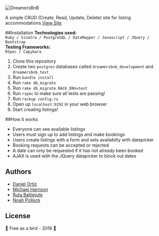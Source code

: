 ![DreamersBnB](http://i.imgur.com/KxTOeje.png)

A simple CRUD (Create, Read, Update, Delete) site for listing accommodations.[View Site](https://dreamersbnb.herokuapp.com/)

##Installation 
**Technologies used:**
<br>
`Ruby / Sinatra / PostgreSQL / DataMapper / Javascript / JQuery / Bootstrap`
<br>
**Testing Frameworks:**
<br>
`RSpec / Capybara`

1. Clone this repository
2. Create two `postgres` databases called `dreamersbnb_development` and `dreamersbnb_test`
3. Run `bundle install`
4. Run `rake db_migrate`
5. Run `rake db_migrate RACK_ENV=test`
6. Run `rspec` to make sure all tests are passing!
6. Run `rackup config.ru`
7. Open up `localhost:9292` in your web browser
8. Start creating listings!

##How it works
- Everyone can see available listings
- Users must sign up to add listings and make bookings  
- Users create listings with a form and sets availabilty with datepicker
- Booking requests can be accepted or rejected
- A date can only be requested if it has not already been booked
- AJAX is used with the JQuery datapicker to block out dates

Authors
-------
 - [Daniel Ortiz](http://www.github.com/Vollcode)
 - [Michael Harrison](http://www.github.com/harrim91)
 - [Ruta Baltiejute](http://www.github.com/Melodija)
 - [Noah Pollock](http://www.github.com/knowerlittle)

License
-------
:hatching_chick: Free as a bird - 2016 :hatched_chick:
